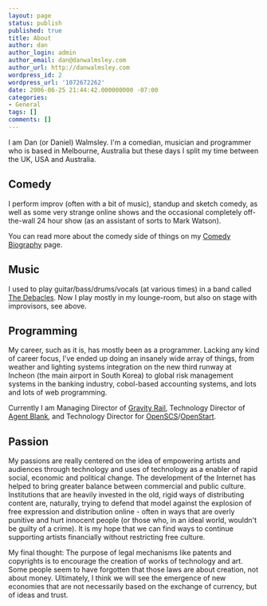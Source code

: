 ```yaml
---
layout: page
status: publish
published: true
title: About
author: dan
author_login: admin
author_email: dan@danwalmsley.com
author_url: http://danwalmsley.com
wordpress_id: 2
wordpress_url: '1072672262'
date: 2006-06-25 21:44:42.000000000 -07:00
categories:
- General
tags: []
comments: []
---
```

I am Dan (or Daniel) Walmsley. I'm a comedian, musician and programmer who is based in Melbourne, Australia but these days I split my time between the UK, USA and Australia.
<h2>Comedy</h2>
I perform improv (often with a bit of music), standup and sketch comedy, as well as some very strange online shows and the occasional completely off-the-wall 24 hour show (as an assistant of sorts to Mark Watson).

You can read more about the comedy side of things on my <a href="http://www.danwalmsley.com/about/bio">Comedy Biography</a> page.
<h2>Music</h2>
I used to play guitar/bass/drums/vocals (at various times) in a band called <a href="http://www.thedebacles.com">The Debacles</a>. Now I play mostly in my lounge-room, but also on stage with improvisors, see above.
<h2>Programming</h2>
My career, such as it is, has mostly been as a programmer. Lacking any kind of career focus, I've ended up doing an insanely wide array of things, from weather and lighting systems integration on the new third runway at Incheon (the main airport in South Korea) to global risk management systems in the banking industry, cobol-based accounting systems, and lots and lots of web programming.

Currently I am Managing Director of <a href="http://www.gravityrail.com">Gravity Rail</a>, Technology Director of <a href="http://www.agentblank.com">Agent Blank</a>, and Technology Director for <a href="http://www.openscs.com">OpenSCS</a>/<a href="http://www.openstart.com.au">OpenStart</a>.
<h2>Passion</h2>
My passions are really centered on the idea of empowering artists and audiences through technology and uses of technology as a enabler of rapid social, economic and political change. The development of the Internet has helped to bring greater balance between commercial and public culture. Institutions that are heavily invested in the old, rigid ways of distributing content are, naturally, trying to defend that model against the explosion of free expression and distribution online - often in ways that are overly punitive and hurt innocent people (or those who, in an ideal world, wouldn't be guilty of a crime). It is my hope that we can find ways to continue supporting artists financially without restricting free culture.

My final thought: The purpose of legal mechanisms like patents and copyrights is to encourage the creation of works of technology and art. Some people seem to have forgotten that those laws are about creation, not about money. Ultimately, I think we will see the emergence of new economies that are not necessarily based on the exchange of currency, but of ideas and trust.
